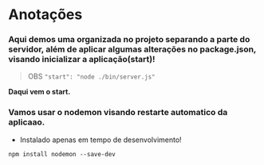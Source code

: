 # Anotações

### Aqui demos uma organizada no projeto separando a parte do servidor, além de aplicar algumas alterações no package.json, visando inicializar a aplicação(start)!

> OBS
```"start": "node ./bin/server.js"```

__Daqui vem o start.__

### Vamos usar o nodemon visando restarte automatico da aplicaao.

+ Instalado apenas em tempo de desenvolvimento!

```npm install nodemon --save-dev```